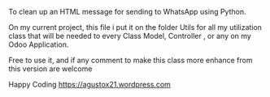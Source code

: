 To clean up an HTML message for sending to WhatsApp using Python. 

On my current project, this file  i put it on the folder Utils for all my utilization class that will be needed to every Class Model, Controller , or any on my Odoo Application.

Free to use it, and if any comment to make this class more enhance from this version are welcome

Happy Coding
https://agustox21.wordpress.com
